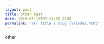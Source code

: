 ```yaml
---
layout: post
title: other test
date: 2019-05-12T07:21:35.259Z
permalink: '/{{ title | slug }}/index.html'
---
```

other
